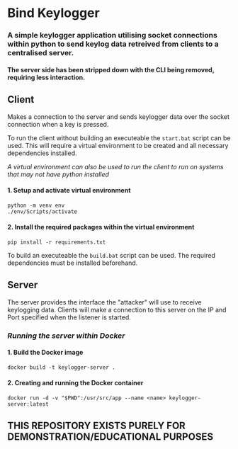 # Bind Keylogger
### A simple keylogger application utilising socket connections within python to send keylog data retreived from clients to a centralised server.

#### The server side has been stripped down with the CLI being removed, requiring less interaction.

## **Client**
Makes a connection to the server and sends keylogger data over the socket connection when a key is pressed. 

To run the client without building an executeable the `start.bat` script can be used. This will require a virtual environment to be created and all necessary dependencies installed.

*A virtual environment can also be used to run the client to run on systems that may not have python installed*

#### 1. Setup and activate virtual environment
```console
python -m venv env
./env/Scripts/activate
```
#### 2. Install the required packages within the virtual environment
```console
pip install -r requirements.txt
```

To build an executeable the `build.bat` script can be used. The required dependencies must be installed beforehand.

## **Server**
The server provides the interface the "attacker" will use to receive keylogging data. Clients will make a connection to this server on the IP and Port specified when the listener is started.


### ***Running the server within Docker***

#### 1. Build the Docker image
```console
docker build -t keylogger-server .
```

#### 2. Creating and running the Docker container
```console
docker run -d -v "$PWD":/usr/src/app --name <name> keylogger-server:latest
```



##  **THIS REPOSITORY EXISTS PURELY FOR DEMONSTRATION/EDUCATIONAL PURPOSES**
